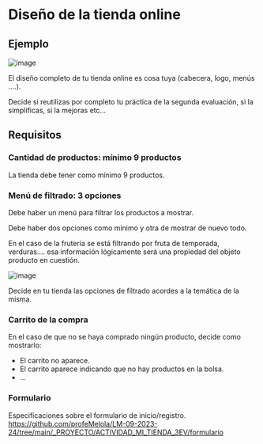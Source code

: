 # Diseño de la tienda online

## Ejemplo

![image](https://user-images.githubusercontent.com/91023374/233855525-0ecc3c6c-ff97-4565-b3f2-3eeec9de1af1.png)

El diseño completo de tu tienda online es cosa tuya (cabecera, logo, menús ....). 

Decide si reutilizas por completo tu práctica de la segunda evaluación, si la simplificas, si la mejoras etc...

## Requisitos

### Cantidad de productos: mínimo 9 productos

La tienda debe tener como mínimo 9 productos.

### Menú de filtrado: 3 opciones

Debe haber un menú para filtrar los productos a mostrar. 

Debe haber dos opciones como mínimo y otra de mostrar de nuevo todo.

En el caso de la frutería se está filtrando por fruta de temporada, verduras.... esa información lógicamente será una propiedad del objeto producto en cuestión.

![image](https://user-images.githubusercontent.com/91023374/233858687-00d5e86d-cf2a-4fe2-88c5-47a3f520f7e5.png)


Decide en tu tienda las opciones de filtrado acordes a la temática de la misma.

### Carrito de la compra

En el caso de que no se haya comprado ningún producto, decide como mostrarlo:
- El carrito no aparece.
- El carrito aparece indicando que no hay productos en la bolsa.
- ...

### Formulario

Especificaciones sobre el formulario de inicio/registro.
https://github.com/profeMelola/LM-09-2023-24/tree/main/_PROYECTO/ACTIVIDAD_MI_TIENDA_3EV/formulario
